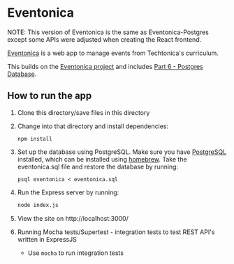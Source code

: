 # Eventonica

NOTE: This version of Eventonica is the same as Eventonica-Postgres except some APIs were adjusted when creating the React frontend.

[Eventonica](https://github.com/Techtonica/curriculum/tree/master/projects/eventonica) is a web app to manage events from Techtonica's curriculum.

This builds on the [Eventonica project](https://github.com/lisaau/Eventonica) and includes [Part 6 - Postgres Database](https://github.com/Techtonica/curriculum/blob/master/projects/eventonica/eventonica-part6-postgres.md).



## How to run the app

1. Clone this directory/save files in this directory

2. Change into that directory and install dependencies:

   ```
   npm install
   ```

3. Set up the database using PostgreSQL. Make sure you have [PostgreSQL](https://wiki.postgresql.org/wiki/Homebrew) installed, which can be installed using [homebrew](https://brew.sh/). Take the eventonica.sql file and restore the database by running:

   ```
   psql eventonica < eventonica.sql 
   ```

4. Run the Express server by running:

   ```bash
   node index.js
   ```

5. View the site on http://localhost:3000/

6. Running Mocha tests/Supertest - integration tests to test REST API's written in ExpressJS

   - Use `mocha` to run integration tests

   